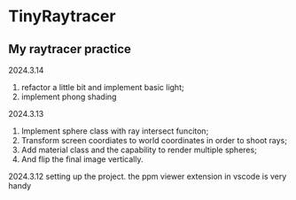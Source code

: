 # TinyRaytracer
My raytracer practice
---
2024.3.14
1) refactor a little bit and implement basic light;
2) implement phong shading

2024.3.13
1) Implement sphere class with ray intersect funciton;
2) Transform screen coordiates to world coordinates in order to shoot rays;
3) Add material class and the capability to render multiple spheres;
4) And flip the final image vertically.

2024.3.12
setting up the project. the ppm viewer extension in vscode is very handy 